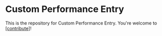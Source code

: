 # Custom Performance Entry

This is the repository for Custom Performance Entry. You're welcome to
[[contribute]](CONTRIBUTING.md)!
